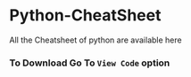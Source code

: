 # Python-CheatSheet
All the Cheatsheet of python are available here
### To Download Go To `View Code` option
